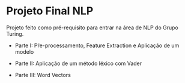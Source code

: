 # Projeto Final NLP

Projeto feito como pré-requisito para entrar na área de NLP do Grupo Turing. 

* Parte I: Pŕe-processamento, Feature Extraction e Aplicação de um modelo

* Parte II: Aplicação de um método léxico com Vader

* Parte III: Word Vectors

